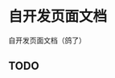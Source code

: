 <!--
 * @Author: 可以清心
 * @Description: 
 * @Date: 2022-11-18 14:02:28
 * @LastEditTime: 2022-11-18 18:32:36
-->
# 自开发页面文档

自开发页面文档（鸽了）

<l-view  title="查看文档" link="https://xapaas.yuque.com/books/share/8f1616cd-4e96-4128-9550-de16f3ed011e/1737656" />

## TODO

<l-checkbox color="red" content="补充文档" />